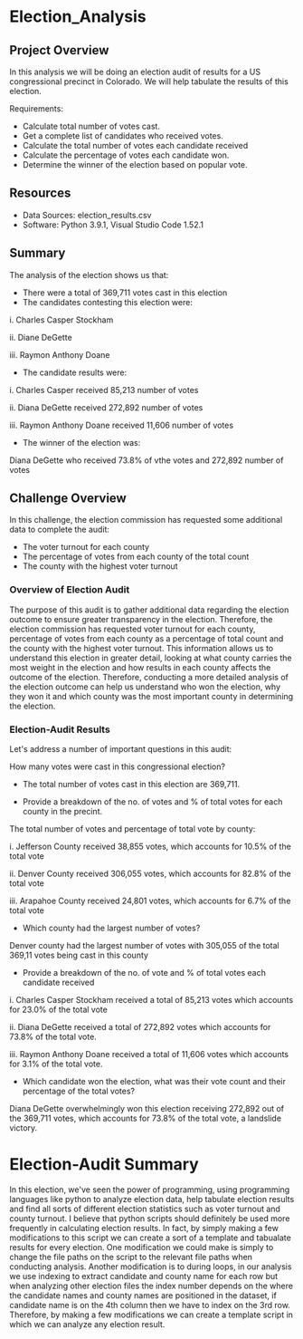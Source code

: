 # Election_Analysis

## Project Overview 
In this analysis we will be doing an election audit of results for a US congressional precinct in Colorado. We will help tabulate the results of this election. 

Requirements: 

* Calculate total number of votes cast. 
* Get a complete list of candidates who received votes.
* Calculate the total number of votes each candidate received 
* Calculate the percentage of votes each candidate won. 
* Determine the winner of the election based on popular vote. 

## Resources 
- Data Sources: election_results.csv 
- Software: Python 3.9.1, Visual Studio Code 1.52.1

## Summary 
The analysis of the election shows us that:

* There were a total of 369,711 votes cast in this election
* The candidates contesting this election were:

i.  Charles Casper Stockham 

ii.  Diane DeGette 

iii. Raymon Anthony Doane 

* The candidate results were:

i. Charles Casper received 85,213 number of votes 

ii. Diana DeGette received 272,892 number of votes 

iii. Raymon Anthony Doane received 11,606 number of votes

* The winner of the election was: 

 Diana DeGette who received 73.8% of vthe votes and 272,892 number of votes 

## Challenge Overview 

In this challenge, the election commission has requested some additional data to complete the audit: 

* The voter turnout for each county 
* The percentage of votes from each county of the total count
* The county with the highest voter turnout 

### Overview of Election Audit 
The purpose of this audit is to gather additional data regarding the election outcome to ensure greater transparency in the election. Therefore, the election commission has requested voter turnout for each county, percentage of votes from each county as a percentage of total count and the county with the highest voter turnout. This information allows us to understand this election in greater detail, looking at what county carries the most weight in the election and how results in each county affects the outcome of the election. Therefore, conducting a more detailed analysis of the election outcome can help us understand who won the election, why they won it and which county was the most important county in determining the election. 

### Election-Audit Results 
Let's address a number of important questions in this audit: 

 How many votes were cast in this congressional election?

* The total number of votes cast in this election are 369,711. 

* Provide a breakdown of the no. of votes and % of total votes for each county in the precint. 

The total number of votes and percentage of total vote by county: 

i. Jefferson County received 38,855 votes, which accounts for 10.5% of the total vote 

ii. Denver County received 306,055 votes, which accounts for 82.8% of the total vote

iii. Arapahoe County received 24,801 votes, which accounts for 6.7% of the total vote 

* Which county had the largest number of votes? 

Denver county had the largest number of votes with 305,055 of the total 369,11 votes being cast in this county 

* Provide a breakdown of the no. of vote and % of total votes each candidate received

i. Charles Casper Stockham received a total of 85,213 votes which accounts for 23.0% of the total vote

ii. Diana DeGette received a total of 272,892 votes which accounts for 73.8% of the total vote.

iii. Raymon Anthony Doane received a total of 11,606 votes which accounts for 3.1% of the total vote. 

* Which candidate won the election, what was their vote count and their percentage of the total votes?

Diana DeGette overwhelmingly won this election receiving 272,892 out of the 369,711 votes, which accounts for 73.8% of the total vote, a landslide victory. 

# Election-Audit Summary

In this election, we've seen the power of programming, using programming languages like python to analyze election data, help tabulate election results and find all sorts of different election statistics such as voter turnout and county turnout. I believe that python scripts should definitely be used more frequently in calculating election results. In fact, by simply making a few modifications to this script we can create a sort of a template and tabualate results for every election. One modification we could make is simply to change the file paths on the script to the relevant file paths when conducting analysis. Another modification is to during loops, in our analysis we use indexing to extract candidate and county name for each row but when analyzing other election files the index number depends on the where the candidate names and county names are positioned in the dataset, if candidate name is on the 4th column then we have to index on the 3rd row. Therefore, by making a few modifications we can create a template script in which we can analyze any election result. 
